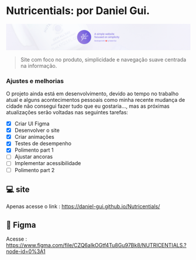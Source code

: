 # Nutricentials: por Daniel Gui.

<img src="Git-banner-min.webp" alt="gitbanner">

> Site com foco no produto, simplicidade e navegação suave centrada na informação. 

### Ajustes e melhorias

O projeto ainda está em desenvolvimento, devido ao tempo no trabalho atual e alguns acontecimentos pessoais como minha recente mudança de cidade não consegui fazer tudo que eu gostaria..., mas as próximas atualizações serão voltadas nas seguintes tarefas:

- [x] Criar UI Figma
- [x] Desenvolver o site
- [x] Criar animações
- [x] Testes de desempenho
- [x] Polimento part 1 
- [ ] Ajustar ancoras
- [ ] Implementar acessibilidade
- [ ] Polimento part 2

## 💻 site

Apenas acesse o link : https://daniel-gui.github.io/Nutricentials/

## 🤘 Figma

Acesse : https://www.figma.com/file/CZQ6aIkOGtf4Tu8Gu97Bk8/NUTRICENTIALS.?node-id=0%3A1


